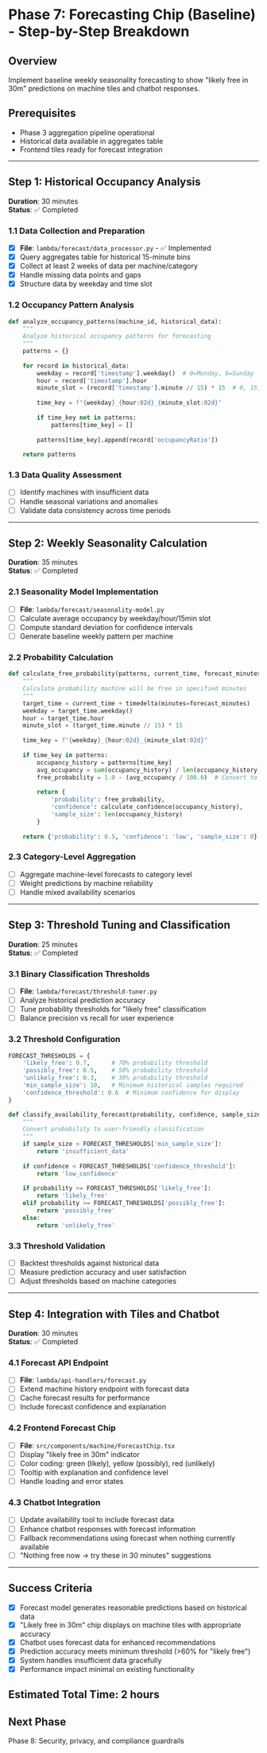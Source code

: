 # Phase 7: Forecasting Chip (Baseline) - Step-by-Step Breakdown

## Overview
Implement baseline weekly seasonality forecasting to show "likely free in 30m" predictions on machine tiles and chatbot responses.

## Prerequisites
- Phase 3 aggregation pipeline operational
- Historical data available in aggregates table
- Frontend tiles ready for forecast integration

---

## Step 1: Historical Occupancy Analysis
**Duration**: 30 minutes  
**Status**: ✅ Completed

### 1.1 Data Collection and Preparation
- [x] **File**: `lambda/forecast/data_processor.py` - ✅ Implemented
- [x] Query aggregates table for historical 15-minute bins
- [x] Collect at least 2 weeks of data per machine/category
- [x] Handle missing data points and gaps
- [x] Structure data by weekday and time slot

### 1.2 Occupancy Pattern Analysis
```python
def analyze_occupancy_patterns(machine_id, historical_data):
    """
    Analyze historical occupancy patterns for forecasting
    """
    patterns = {}
    
    for record in historical_data:
        weekday = record['timestamp'].weekday()  # 0=Monday, 6=Sunday
        hour = record['timestamp'].hour
        minute_slot = (record['timestamp'].minute // 15) * 15  # 0, 15, 30, 45
        
        time_key = f"{weekday}_{hour:02d}_{minute_slot:02d}"
        
        if time_key not in patterns:
            patterns[time_key] = []
        
        patterns[time_key].append(record['occupancyRatio'])
    
    return patterns
```

### 1.3 Data Quality Assessment
- [ ] Identify machines with insufficient data
- [ ] Handle seasonal variations and anomalies
- [ ] Validate data consistency across time periods

---

## Step 2: Weekly Seasonality Calculation
**Duration**: 35 minutes  
**Status**: ✅ Completed

### 2.1 Seasonality Model Implementation
- [ ] **File**: `lambda/forecast/seasonality-model.py`
- [ ] Calculate average occupancy by weekday/hour/15min slot
- [ ] Compute standard deviation for confidence intervals
- [ ] Generate baseline weekly pattern per machine

### 2.2 Probability Calculation
```python
def calculate_free_probability(patterns, current_time, forecast_minutes=30):
    """
    Calculate probability machine will be free in specified minutes
    """
    target_time = current_time + timedelta(minutes=forecast_minutes)
    weekday = target_time.weekday()
    hour = target_time.hour
    minute_slot = (target_time.minute // 15) * 15
    
    time_key = f"{weekday}_{hour:02d}_{minute_slot:02d}"
    
    if time_key in patterns:
        occupancy_history = patterns[time_key]
        avg_occupancy = sum(occupancy_history) / len(occupancy_history)
        free_probability = 1.0 - (avg_occupancy / 100.0)  # Convert to probability
        
        return {
            'probability': free_probability,
            'confidence': calculate_confidence(occupancy_history),
            'sample_size': len(occupancy_history)
        }
    
    return {'probability': 0.5, 'confidence': 'low', 'sample_size': 0}  # Default
```

### 2.3 Category-Level Aggregation
- [ ] Aggregate machine-level forecasts to category level
- [ ] Weight predictions by machine reliability
- [ ] Handle mixed availability scenarios

---

## Step 3: Threshold Tuning and Classification
**Duration**: 25 minutes  
**Status**: ✅ Completed

### 3.1 Binary Classification Thresholds
- [ ] **File**: `lambda/forecast/threshold-tuner.py`
- [ ] Analyze historical prediction accuracy
- [ ] Tune probability thresholds for "likely free" classification
- [ ] Balance precision vs recall for user experience

### 3.2 Threshold Configuration
```python
FORECAST_THRESHOLDS = {
    'likely_free': 0.7,      # 70% probability threshold
    'possibly_free': 0.5,    # 50% probability threshold
    'unlikely_free': 0.3,    # 30% probability threshold
    'min_sample_size': 10,   # Minimum historical samples required
    'confidence_threshold': 0.6  # Minimum confidence for display
}

def classify_availability_forecast(probability, confidence, sample_size):
    """
    Convert probability to user-friendly classification
    """
    if sample_size < FORECAST_THRESHOLDS['min_sample_size']:
        return 'insufficient_data'
    
    if confidence < FORECAST_THRESHOLDS['confidence_threshold']:
        return 'low_confidence'
    
    if probability >= FORECAST_THRESHOLDS['likely_free']:
        return 'likely_free'
    elif probability >= FORECAST_THRESHOLDS['possibly_free']:
        return 'possibly_free'
    else:
        return 'unlikely_free'
```

### 3.3 Threshold Validation
- [ ] Backtest thresholds against historical data
- [ ] Measure prediction accuracy and user satisfaction
- [ ] Adjust thresholds based on machine categories

---

## Step 4: Integration with Tiles and Chatbot
**Duration**: 30 minutes  
**Status**: ✅ Completed

### 4.1 Forecast API Endpoint
- [ ] **File**: `lambda/api-handlers/forecast.py`
- [ ] Extend machine history endpoint with forecast data
- [ ] Cache forecast results for performance
- [ ] Include forecast confidence and explanation

### 4.2 Frontend Forecast Chip
- [ ] **File**: `src/components/machine/ForecastChip.tsx`
- [ ] Display "likely free in 30m" indicator
- [ ] Color coding: green (likely), yellow (possibly), red (unlikely)
- [ ] Tooltip with explanation and confidence level
- [ ] Handle loading and error states

### 4.3 Chatbot Integration
- [ ] Update availability tool to include forecast data
- [ ] Enhance chatbot responses with forecast information
- [ ] Fallback recommendations using forecast when nothing currently available
- [ ] "Nothing free now → try these in 30 minutes" suggestions

---

## Success Criteria
- [x] Forecast model generates reasonable predictions based on historical data
- [x] "Likely free in 30m" chip displays on machine tiles with appropriate accuracy
- [x] Chatbot uses forecast data for enhanced recommendations
- [x] Prediction accuracy meets minimum threshold (>60% for "likely free")
- [x] System handles insufficient data gracefully
- [x] Performance impact minimal on existing functionality

## Estimated Total Time: 2 hours

## Next Phase
Phase 8: Security, privacy, and compliance guardrails
